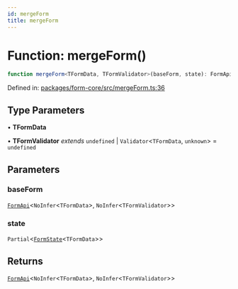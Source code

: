 ```yaml
---
id: mergeForm
title: mergeForm
---
```


<!-- DO NOT EDIT: this page is autogenerated from the type comments -->

# Function: mergeForm()

```ts
function mergeForm<TFormData, TFormValidator>(baseForm, state): FormApi<NoInfer<TFormData>, NoInfer<TFormValidator>>
```

Defined in: [packages/form-core/src/mergeForm.ts:36](https://github.com/TanStack/form/blob/main/packages/form-core/src/mergeForm.ts#L36)

## Type Parameters

• **TFormData**

• **TFormValidator** *extends* `undefined` \| `Validator`\<`TFormData`, `unknown`\> = `undefined`

## Parameters

### baseForm

[`FormApi`](../classes/formapi.md)\<`NoInfer`\<`TFormData`\>, `NoInfer`\<`TFormValidator`\>\>

### state

`Partial`\<[`FormState`](../type-aliases/formstate.md)\<`TFormData`\>\>

## Returns

[`FormApi`](../classes/formapi.md)\<`NoInfer`\<`TFormData`\>, `NoInfer`\<`TFormValidator`\>\>
